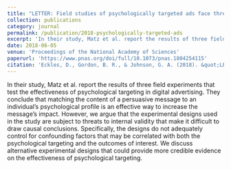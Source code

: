 ```yaml
---
title: "LETTER: Field studies of psychologically targeted ads face threats to internal validity"
collection: publications
category: journal
permalink: /publication/2018-psychologically-targeted-ads
excerpt: 'In their study, Matz et al. report the results of three field experiments that test the effectiveness of psychological targeting in digital advertising.'
date: 2018-06-05
venue: 'Proceedings of the National Academy of Sciences'
paperurl: 'https://www.pnas.org/doi/full/10.1073/pnas.1804254115'
citation: 'Eckles, D., Gordon, B. R., & Johnson, G. A. (2018). &quot;LETTER: Field studies of psychologically targeted ads face threats to internal validity.&quot; <i>Proceedings of the National Academy of Sciences</i>. 115(23), E5254-E5255.'
---
```


In their study, Matz et al. report the results of three field experiments that test the effectiveness of psychological targeting in digital advertising. They conclude that matching the content of a persuasive message to an individual’s psychological profile is an effective way to increase the message’s impact. However, we argue that the experimental designs used in the study are subject to threats to internal validity that make it difficult to draw causal conclusions. Specifically, the designs do not adequately control for confounding factors that may be correlated with both the psychological targeting and the outcomes of interest. We discuss alternative experimental designs that could provide more credible evidence on the effectiveness of psychological targeting.